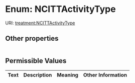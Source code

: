 
# Enum: NCITTActivityType




URI: [treatment:NCITTActivityType](http://w3id.org/ontogpt/treatments/NCITTActivityType)


## Other properties

|  |  |  |
| --- | --- | --- |

## Permissible Values

| Text | Description | Meaning | Other Information |
| :--- | :---: | :---: | ---: |


